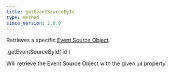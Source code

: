 ```yaml
---
title: getEventSourceById
type: method
since_version: 2.8.0
---
```


Retrieves a specific [Event Source Object](event-source-object).

<div class='spec' markdown='1'>
.getEventSourceById( id )
</div>

Will retrieve the Event Source Object with the given `id` property.
